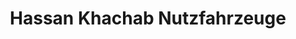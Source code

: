 ---
title: "Hassan Khachab Nutzfahrzeuge"
url: /garching-bei-muenchen/hassan-khachab-nutzfahrzeuge/
shop: Autohaus
---